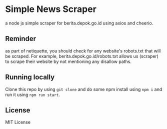 # Simple News Scraper

a node js simple scraper for berita.depok.go.id using axios and cheerio.

## Reminder

as part of netiquette, you should check for any website's robots.txt that will be scraped. For example, berita.depok.go.id/robots.txt allows us (scraper) to scrape their website by not mentioning any disallow paths.

## Running locally

Clone this repo by using `git clone` and do some npm install using `npm i` and run it using `npm run start`.

## License

MIT License